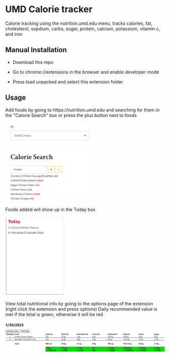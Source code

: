 <h1>UMD Calorie tracker</h2>
Calorie tracking using the nutrition.umd.edu menu, tracks calories, fat, cholesterol, sopdium, carbs, sugar, protein, calcium, potassium, vitamin c, and iron
<h2>Manual Installation</h2>

- Download this repo

- Go to chrome://extensions in the browser and enable developer mode

- Press load unpacked and select this extension folder

<h2>Usage</h2>

<p>Add foods by going to https://nutrition.umd.edu and searching for them in the "Calorie Search" box or press the plus button next to foods</p>
<img src="https://github.com/ksucpea/umdcalorie/blob/main/icon/search.png" height="250px" />

<p>Foods added will show up in the Today box</p>
<img src="https://github.com/ksucpea/umdcalorie/blob/main/icon/today.png" height="250px"/>

<p>View total nutritional info by going to the options page of the extension (right click the extension and press options) Daily recommended value is met if the total is green, otherwise it will be red</p>
<img src="https://github.com/ksucpea/umdcalorie/blob/main/icon/calendar.png" />
